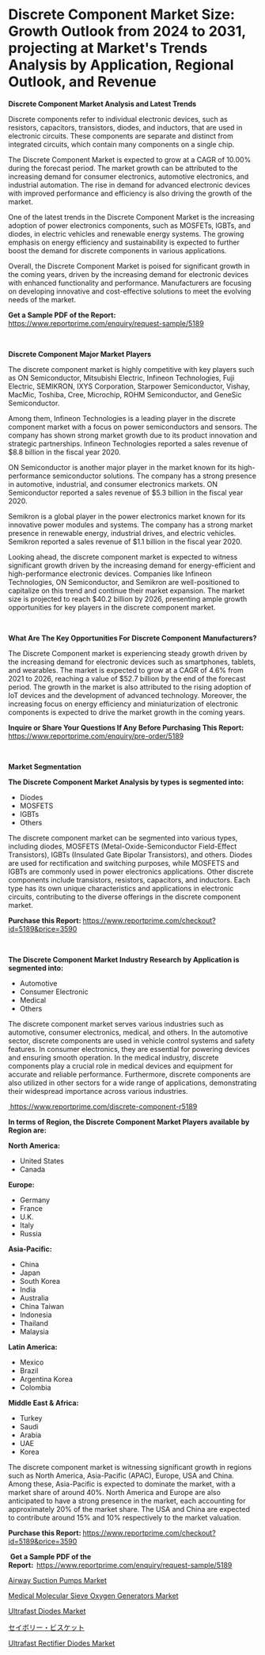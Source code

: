 <p><h1>Discrete Component Market Size: Growth Outlook from 2024 to 2031, projecting at Market's Trends Analysis by Application, Regional Outlook, and Revenue</h1></p><p><strong>Discrete Component Market Analysis and Latest Trends</strong></p>
<p><p>Discrete components refer to individual electronic devices, such as resistors, capacitors, transistors, diodes, and inductors, that are used in electronic circuits. These components are separate and distinct from integrated circuits, which contain many components on a single chip. </p><p>The Discrete Component Market is expected to grow at a CAGR of 10.00% during the forecast period. The market growth can be attributed to the increasing demand for consumer electronics, automotive electronics, and industrial automation. The rise in demand for advanced electronic devices with improved performance and efficiency is also driving the growth of the market.</p><p>One of the latest trends in the Discrete Component Market is the increasing adoption of power electronics components, such as MOSFETs, IGBTs, and diodes, in electric vehicles and renewable energy systems. The growing emphasis on energy efficiency and sustainability is expected to further boost the demand for discrete components in various applications.</p><p>Overall, the Discrete Component Market is poised for significant growth in the coming years, driven by the increasing demand for electronic devices with enhanced functionality and performance. Manufacturers are focusing on developing innovative and cost-effective solutions to meet the evolving needs of the market.</p></p>
<p><strong>Get a Sample PDF of the Report:&nbsp;</strong> <a href="https://www.reportprime.com/enquiry/request-sample/5189">https://www.reportprime.com/enquiry/request-sample/5189</a></p>
<p>&nbsp;</p>
<p><strong>Discrete Component Major Market Players</strong></p>
<p><p>The discrete component market is highly competitive with key players such as ON Semiconductor, Mitsubishi Electric, Infineon Technologies, Fuji Electric, SEMIKRON, IXYS Corporation, Starpower Semiconductor, Vishay, MacMic, Toshiba, Cree, Microchip, ROHM Semiconductor, and GeneSic Semiconductor. </p><p>Among them, Infineon Technologies is a leading player in the discrete component market with a focus on power semiconductors and sensors. The company has shown strong market growth due to its product innovation and strategic partnerships. Infineon Technologies reported a sales revenue of $8.8 billion in the fiscal year 2020.</p><p>ON Semiconductor is another major player in the market known for its high-performance semiconductor solutions. The company has a strong presence in automotive, industrial, and consumer electronics markets. ON Semiconductor reported a sales revenue of $5.3 billion in the fiscal year 2020.</p><p>Semikron is a global player in the power electronics market known for its innovative power modules and systems. The company has a strong market presence in renewable energy, industrial drives, and electric vehicles. Semikron reported a sales revenue of $1.1 billion in the fiscal year 2020.</p><p>Looking ahead, the discrete component market is expected to witness significant growth driven by the increasing demand for energy-efficient and high-performance electronic devices. Companies like Infineon Technologies, ON Semiconductor, and Semikron are well-positioned to capitalize on this trend and continue their market expansion. The market size is projected to reach $40.2 billion by 2026, presenting ample growth opportunities for key players in the discrete component market.</p></p>
<p>&nbsp;</p>
<p><strong>What Are The Key Opportunities For Discrete Component Manufacturers?</strong></p>
<p><p>The Discrete Component market is experiencing steady growth driven by the increasing demand for electronic devices such as smartphones, tablets, and wearables. The market is expected to grow at a CAGR of 4.6% from 2021 to 2026, reaching a value of $52.7 billion by the end of the forecast period. The growth in the market is also attributed to the rising adoption of IoT devices and the development of advanced technology. Moreover, the increasing focus on energy efficiency and miniaturization of electronic components is expected to drive the market growth in the coming years.</p></p>
<p><strong>Inquire or Share Your Questions If Any Before Purchasing This Report:</strong> <a href="https://www.reportprime.com/enquiry/pre-order/5189">https://www.reportprime.com/enquiry/pre-order/5189</a></p>
<p>&nbsp;</p>
<p><strong>Market Segmentation</strong></p>
<p><strong>The Discrete Component Market Analysis by types is segmented into:</strong></p>
<p><ul><li>Diodes</li><li>MOSFETS</li><li>IGBTs</li><li>Others</li></ul></p>
<p><p>The discrete component market can be segmented into various types, including diodes, MOSFETS (Metal-Oxide-Semiconductor Field-Effect Transistors), IGBTs (Insulated Gate Bipolar Transistors), and others. Diodes are used for rectification and switching purposes, while MOSFETS and IGBTs are commonly used in power electronics applications. Other discrete components include transistors, resistors, capacitors, and inductors. Each type has its own unique characteristics and applications in electronic circuits, contributing to the diverse offerings in the discrete component market.</p></p>
<p><strong>Purchase this Report:&nbsp;</strong><a href="https://www.reportprime.com/checkout?id=5189&price=3590">https://www.reportprime.com/checkout?id=5189&price=3590</a></p>
<p>&nbsp;</p>
<p><strong>The Discrete Component Market Industry Research by Application is segmented into:</strong></p>
<p><ul><li>Automotive</li><li>Consumer Electronic</li><li>Medical</li><li>Others</li></ul></p>
<p><p>The discrete component market serves various industries such as automotive, consumer electronics, medical, and others. In the automotive sector, discrete components are used in vehicle control systems and safety features. In consumer electronics, they are essential for powering devices and ensuring smooth operation. In the medical industry, discrete components play a crucial role in medical devices and equipment for accurate and reliable performance. Furthermore, discrete components are also utilized in other sectors for a wide range of applications, demonstrating their widespread importance across various industries.</p></p>
<p><a href="https://www.reportprime.com/discrete-component-r5189">&nbsp;https://www.reportprime.com/discrete-component-r5189</a></p>
<p><strong>In terms of Region, the Discrete Component Market Players available by Region are:</strong></p>
<p>
    <p> <strong> North America: </strong>
        <ul>
            <li>United States</li>
            <li>Canada</li>
        </ul>
        </p> 
    <p> <strong> Europe: </strong>
        <ul>
            <li>Germany</li>
            <li>France</li>
            <li>U.K.</li>
            <li>Italy</li>
            <li>Russia</li>
        </ul>
        </p> 
    <p> <strong> Asia-Pacific: </strong>
        <ul>
            <li>China</li>
            <li>Japan</li>
            <li>South Korea</li>
            <li>India</li>
            <li>Australia</li>
            <li>China Taiwan</li>
            <li>Indonesia</li>
            <li>Thailand</li>
            <li>Malaysia</li>
        </ul>
        </p> 
    <p> <strong> Latin America: </strong>
        <ul>
            <li>Mexico</li>
            <li>Brazil</li>
            <li>Argentina Korea</li>
            <li>Colombia</li>
        </ul>
        </p> 
    <p> <strong> Middle East & Africa: </strong>
        <ul>
            <li>Turkey</li>
            <li>Saudi</li>
            <li>Arabia</li>
            <li>UAE</li>
            <li>Korea</li>
        </ul>
    </p>
    </p>
<p><p>The discrete component market is witnessing significant growth in regions such as North America, Asia-Pacific (APAC), Europe, USA and China. Among these, Asia-Pacific is expected to dominate the market, with a market share of around 40%. North America and Europe are also anticipated to have a strong presence in the market, each accounting for approximately 20% of the market share. The USA and China are expected to contribute around 15% and 10% respectively to the market valuation.</p></p>
<p><strong>Purchase this Report: </strong><a href="https://www.reportprime.com/checkout?id=5189&price=3590">https://www.reportprime.com/checkout?id=5189&price=3590</a></p>
<p>&nbsp;<strong>Get a Sample PDF of the Report:&nbsp;&nbsp;</strong><a href="https://www.reportprime.com/enquiry/request-sample/5189">https://www.reportprime.com/enquiry/request-sample/5189</a></p>
<p><strong></strong></p>
<p><p><a href="https://issuu.com/reportprime-2/docs/airway-suction-pumps-market-size-2030.pptx">Airway Suction Pumps Market</a></p><p><a href="https://issuu.com/reportprime-2/docs/medical-molecular-sieve-oxygen-generators-market-s">Medical Molecular Sieve Oxygen Generators Market</a></p><p><a href="https://github.com/labibmmn112/Market-Research-Report-List-1/blob/main/ultrafast-diodes-market.md">Ultrafast Diodes Market</a></p><p><a href="https://github.com/CarlieShields/Market-Research-Report-List-2/blob/main/533775553027.md">セイボリー・ビスケット</a></p><p><a href="https://github.com/gladysalidde/Market-Research-Report-List-2/blob/main/ultrafast-rectifier-diodes-market.md">Ultrafast Rectifier Diodes Market</a></p></p>